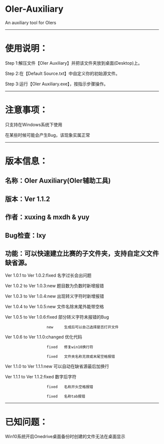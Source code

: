 # OIer-Auxiliary

An auxiliary tool for OIers

------------------------------------------
# 使用说明：

Step 1:解压文件【OIer Auxiliary】并把该文件夹放到桌面(Desktop)上。

Step 2:在【Default Source.txt】中自定义你的初始源文件。

Step 3:运行【OIer Auxiliary.exe】，按指示步骤操作。

------------------------------------------
# 注意事项：

只支持在Windows系统下使用

在某些时候可能会产生Bug，该现象实属正常

------------------------------------------
# 版本信息：

## 名称：OIer Auxiliary(OIer辅助工具)

## 版本：Ver 1.1.2

## 作者：xuxing & mxdh & yuy

## Bug检查：lxy

## 功能：可以快速建立比赛的子文件夹，支持自定义文件缺省源。

Ver 1.0.1 to Ver 1.0.2:fixed   名字过长会出问题

Ver 1.0.2 to Ver 1.0.3:new     题目数为负数时新增报错

Ver 1.0.3 to Ver 1.0.4:new     出现转义字符时新增报错

Ver 1.0.4 to Ver 1.0.5:new     文件名除末尾外能带空格

Ver 1.0.5 to Ver 1.0.6:fixed   部分转义字符未报错的Bug

                       new     生成后可以自己选择是否打开文件
                       
Ver 1.0.6 to Ver 1.1.0:changed 优化代码

                       fixed   修复win10换行符
                       
                       fixed   文件夹名称无效或末尾空格报错
                       
Ver 1.1.0 to Ver 1.1.1:new     可以自动在缺省源最后加换行

Ver 1.1.1 to Ver 1.1.2:fixed   数字后字符

                       fixed   名称开头空格报错
                       
                       fixed   名称tab报错

------------------------------------------
# 已知问题：

Win10系统开启Onedrive桌面备份时创建的文件无法在桌面显示
